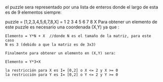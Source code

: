  el puzzle sera representado por una lista de enteros donde el largo de esta
es de 9 elementos siempre:

puzzle = [1,2,3,4,5,6,7,8,X]  =   1  2  3
                                  4  5  6
                                  7  8  X
Para obtener un elemento de este puzzle es necesario una coordenada (X,Y)
ya que :

    Elemento = Y*N + X  //donde N es el tamaño de la matriz, para este caso
    N es 3 (debido a que la matriz es de 3x3)

    Finalmente para obtener un elemento en (X,Y) sera:

    Elemento = Y*3+X

    la restricción para X es I= [0,2] o X <= 2 y X >= 0
    la restricción para Y es I= [0,2] o Y <= 2 y Y >= 0
